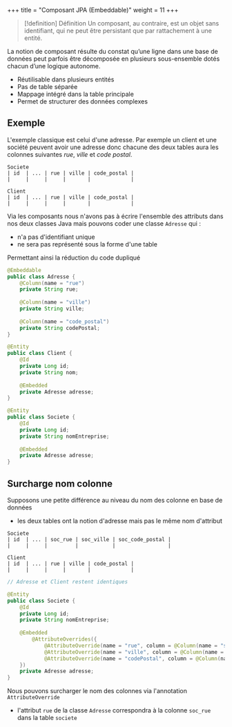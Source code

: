 +++
title = "Composant JPA (Embeddable)"
weight = 11
+++

> [!definition] Définition
> Un composant, au contraire, est un objet sans identifiant, qui ne peut être persistant que par rattachement à une entité.

La notion de composant résulte du constat qu’une ligne dans une base de données peut parfois être décomposée en plusieurs sous-ensemble dotés chacun d’une logique autonome.
- Réutilisable dans plusieurs entités
- Pas de table séparée
- Mappage intégré dans la table principale
- Permet de structurer des données complexes

## Exemple
L'exemple classique est celui d'une adresse. Par exemple un client et une société peuvent avoir une adresse donc chacune des deux tables aura les colonnes suivantes *rue*, *ville* et *code postal*.

```
Societe
| id  | ... | rue | ville | code_postal |
|     |     |     |       |             |

Client
| id  | ... | rue | ville | code_postal |
|     |     |     |       |             |
```

Via les composants nous n'avons pas à écrire l'ensemble des attributs dans nos deux classes Java mais pouvons coder une classe `Adresse` qui :
- n'a pas d'identifiant unique
- ne sera pas représenté sous la forme d'une table

Permettant ainsi la réduction du code dupliqué

```java
@Embeddable
public class Adresse {
    @Column(name = "rue")
    private String rue;
    
    @Column(name = "ville")
    private String ville;
    
    @Column(name = "code_postal")
    private String codePostal;
}

@Entity
public class Client {
    @Id
    private Long id;
    private String nom;
    
    @Embedded
    private Adresse adresse;
}

@Entity
public class Societe {
    @Id
    private Long id;
    private String nomEntreprise;
    
    @Embedded
    private Adresse adresse;
}
```

## Surcharge nom colonne
Supposons une petite différence au niveau du nom des colonne en base de données
- les deux tables ont la notion d'adresse mais pas le même nom d'attribut

```
Societe
| id  | ... | soc_rue | soc_ville | soc_code_postal |
|     |     |         |           |                 |

Client
| id  | ... | rue | ville | code_postal |
|     |     |     |       |             |
```

```java
// Adresse et Client restent identiques

@Entity
public class Societe {
    @Id
    private Long id;
    private String nomEntreprise;
    
    @Embedded
        @AttributeOverrides({
            @AttributeOverride(name = "rue", column = @Column(name = "soc_rue")),
            @AttributeOverride(name = "ville", column = @Column(name = "soc_ville")),
            @AttributeOverride(name = "codePostal", column = @Column(name = "soc_code_postal"))
    })
    private Adresse adresse;
}
```

Nous pouvons surcharger le nom des colonnes via l'annotation `AttributeOverride`
- l'attribut `rue` de la classe `Adresse` correspondra à la colonne `soc_rue` dans la table `societe`